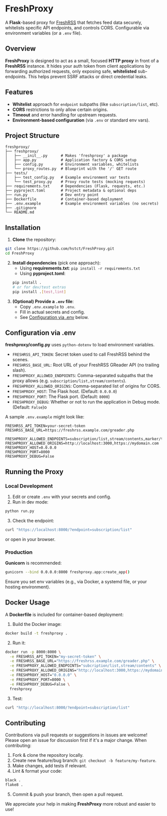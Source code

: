 # FreshProxy

A **Flask**-based proxy for [FreshRSS](https://github.com/FreshRSS/FreshRSS) that fetches feed data securely, whitelists specific API endpoints, and controls CORS. Configurable via environment variables (or a `.env` file).

## Overview

**FreshProxy** is designed to act as a small, focused **HTTP proxy** in front of a **FreshRSS** instance. It hides your auth token from client applications by forwarding authorized requests, only exposing safe, **whitelisted** sub-endpoints. This helps prevent SSRF attacks or direct credential leaks.

## Features

- **Whitelist** approach for `endpoint` subpaths (like `subscription/list`, etc).
- **CORS** restrictions to only allow certain origins.
- **Timeout** and error handling for upstream requests.
- **Environment-based configuration** (via `.env` or standard env vars).

## Project Structure

```text
freshproxy/
├── freshproxy/
│   ├── __init__.py      # Makes 'freshproxy' a package
│   ├── app.py           # Application factory & CORS setup
│   ├── config.py        # Environment variables, whitelists
│   └── proxy_routes.py  # Blueprint with the '/' GET route
├── tests/
│   ├── test_config.py   # Example environment var tests
│   └── test_proxy.py    # Proxy route tests (mocking requests)
├── requirements.txt     # Dependencies (Flask, requests, etc.)
├── pyproject.toml       # Project metadata & optional deps
├── run.py               # Dev entry point
├── Dockerfile           # Container-based deployment
├── .env.example         # Example environment variables (no secrets)
├── .gitignore
└── README.md
```

## Installation

1. **Clone** the repository:
```bash
git clone https://github.com/hstct/FreshProxy.git
cd FreshProxy
```
2. **Install dependencies** (pick one approach):
    - Using **requirements.txt**: `pip install -r requirements.txt`
    - Using **pyproject.toml**:
    ```bash
    pip install .
    # or for dev/test extras
    pip install .[test,lint]
    ```
3. **(Optional) Provide a `.env` file**:
    - Copy `.env.example` to `.env`.
    - Fill in actual secrets and config.
    - See [Configuration via .env](#configuration-via-env) below.

## Configuration via .env

**freshproxy/config.py** uses `python-dotenv` to load environment variables.

- `FRESHRSS_API_TOKEN`: Secret token used to call FreshRSS behind the scenes.
- `FRESHRSS_BASE_URL`: Root URL of your FreshRSS GReader API (no trailing slash).
- `FRESHPROXY_ALLOWED_ENDPOINTS`: Comma-separated subpaths that the proxy allows (e.g. `subscription/list,stream/contents`).
- `FRESHPROXY_ALLOWED_ORIGINS`: Comma-separated list of origins for CORS.
- `FRESHPROXY_HOST`: The Flask host. (Default: `0.0.0.0`)
- `FRESHPROXY_PORT`: The Flask port. (Default: `8000`)
- `FRESHPROXY_DEBUG`: Whether or not to run the application in Debug mode. (Default: `False`)o

A sample `.env.example` might look like:

```dotenv
FRESHRSS_API_TOKEN=your-secret-token
FRESHRSS_BASE_URL=https://freshrss.example.com/greader.php

FRESHPROXY_ALLOWED_ENDPOINTS=subscription/list,stream/contents,marker/tag/lists
FRESHPROXY_ALLOWED_ORIGINS=http://localhost:3000,https://mydomain.com
FRESHPROXY_HOST=0.0.0.0
FRESHPROXY_PORT=8000
FRESHPROXY_DEBUG=False
```

## Running the Proxy

### Local Development

1. Edit or create `.env` with your secrets and config.
2. Run in dev mode:
```bash
python run.py
```
3. Check the endpoint:
```bash
curl "https://localhost:8000/?endpoint=subscription/list"
```
or open in your browser.

### Production

**Gunicorn** is recommended:
```bash
gunicorn --bind 0.0.0.0:8000 freshproxy.app:create_app()
```

Ensure you set env variables (e.g., via Docker, a systemd file, or your hosting environment).

## Docker Usage

A **Dockerfile** is included for container-based deployment:

1. Build the Docker image:
```bash
docker build -t freshproxy .
```
2. Run it:
```bash
docker run -p 8000:8000 \
  -e FRESHRSS_API_TOKEN="my-secret-token" \
  -e FRESHRSS_BASE_URL="https://freshrss.example.com/greader.php" \
  -e FRESHPROXY_ALLOWED_ENDPOINTS="subcription/list,stream/contents" \
  -e FRESHPROXY_ALLOWED_ORIGINS="http://localhost:3000,https://mydomain.com" \
  -e FRESHPROXY_HOST="0.0.0.0" \
  -e FRESHPROXY_PORT=8000 \
  -e FRESHPROXY_DEBUG=False \
  freshproxy
```
3. Test:
```bash
curl "http://localhost:8000/?endpoint=subscription/list"
```

## Contributing

Contributions via pull requests or suggestions in issues are welcome! Please open an issue for discussion first if it's a major change. When contributing:

1. Fork & clone the repository locally.
2. Create new feature/bug branch: `git checkout -b feature/my-feature`.
3. Make changes, add tests if relevant.
4. Lint & format your code:
```bash
black .
flake8 .
```
5. Commit & push your branch, then open a pull request.

We appreciate your help in making **FreshProxy** more robust and easier to use!
